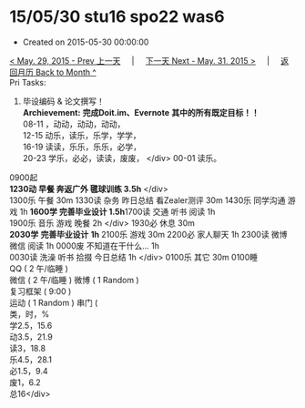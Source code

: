 # 15/05/30 stu16 spo22 was6

* Created on 2015-05-30 00:00:00

[&lt; May. 29, 2015 - Prev 上一天](d29.md)     \|     [下一天 Next - May. 31, 2015 &gt;](d31.md)     \|     [返回月历 Back to Month ^](index.md)   
Pri Tasks:  
1. 毕设编码 & 论文撰写！   
 **Archievement:** **完成Doit.im、Evernote**  **其中的所有既定目标！！**   
08-11 ，动动，动动，动动，  
12-15 动乐，读乐，乐学，学学，  
16-19 读读，乐乐，乐乐，必学，  
20-23 学乐，必必，读读，废废， &lt;/div&gt; 00-01 读乐。   
  
0900起  
**1230动 早餐 奔返广外 毽球训练 3.5h** &lt;/div&gt;   
 1300乐 午餐 30m 1330读 杂务 昨日总结 看Zealer测评 30m 1430乐 同学沟通 游戏 1h **1600学 完善毕业设计 1.5h**1700读 交通 听书 阅读 1h   
1900乐 音乐 游戏 晚餐 2h &lt;/div&gt; 1930必 休息 30m  
**2030学** **完善毕业设计** **1h** 2100乐 游戏 30m 2200必 家人聊天 1h 2300读 微博 微信 阅读 1h 0000废 不知道在干什么… 1h   
0030读 洗澡 听书 拾掇 今日总结 1h &lt;/div&gt; 0100乐 其它 30m 0100睡   
 QQ \( 2 午/临睡 \)  
微信 \( 2 午/临睡 \) 微博 \( 1 Random \)   
 复习框架 \( 9:00 \)  
 运动 \( 1 Random \) 串门 \(   
类，时，%  
学2.5，15.6  
动3.5，21.9  
读3，18.8  
乐4.5，28.1  
必1.5，9.4  
废1，6.2  
总16&lt;/div&gt;

